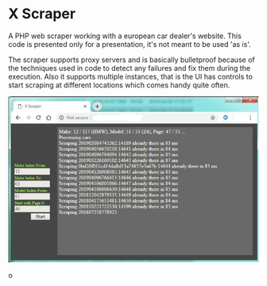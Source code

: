 # X Scraper

A PHP web scraper working with a european car dealer's website. 
This code is presented only for a presentation, it's not meant to be used 'as is'. 

The scraper supports proxy servers and is basically bulletproof because of the techniques used in code to detect any failures and fix them during the execution. Also it supports multiple instances, that is the UI has controls to start scraping at different locations which comes handy quite often.

<img src='Screens/2.jpg'/>

o